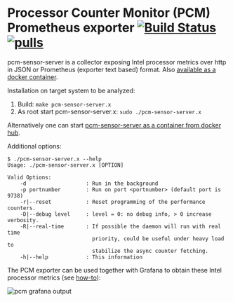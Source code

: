 # Processor Counter Monitor (PCM) Prometheus exporter [![Build Status](https://travis-ci.com/opcm/pcm.svg?branch=master)](https://travis-ci.com/opcm/pcm) [![pulls](https://img.shields.io/docker/pulls/opcm/pcm.svg)](https://github.com/opcm/pcm/blob/master/DOCKER_README.md)


pcm-sensor-server is a collector exposing Intel processor metrics over http in JSON or Prometheus (exporter text based) format. Also [available as a docker container](https://github.com/opcm/pcm/blob/master/DOCKER_README.md).

Installation on target system to be analyzed:
1.  Build: `make pcm-sensor-server.x`
2.  As root start pcm-sensor-server.x: `sudo ./pcm-sensor-server.x`

Alternatively one can start [pcm-sensor-server as a container from docker hub](https://github.com/opcm/pcm/blob/master/DOCKER_README.md).

Additional options:

```
$ ./pcm-sensor-server.x --help
Usage: ./pcm-sensor-server.x [OPTION]

Valid Options:
    -d                   : Run in the background
    -p portnumber        : Run on port <portnumber> (default port is 9738)
    -r|--reset           : Reset programming of the performance counters.
    -D|--debug level     : level = 0: no debug info, > 0 increase verbosity.
    -R|--real-time       : If possible the daemon will run with real time
                           priority, could be useful under heavy load to
                           stabilize the async counter fetching.
    -h|--help            : This information
```

The PCM exporter can be used together with Grafana to obtain these Intel processor metrics (see [how-to](https://github.com/opcm/pcm/edit/master/grafana/README.md)):

![pcm grafana output](https://raw.githubusercontent.com/wiki/opcm/pcm/pcm-dashboard-full.png)

